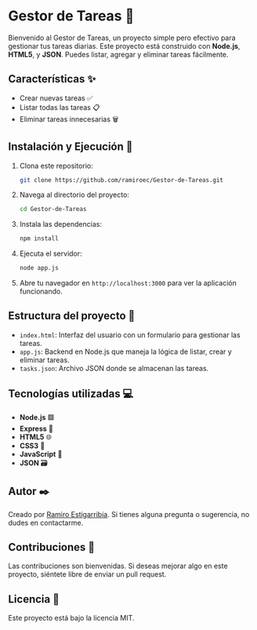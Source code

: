 
# Gestor de Tareas 📝

Bienvenido al Gestor de Tareas, un proyecto simple pero efectivo para gestionar tus tareas diarias. Este proyecto está construido con **Node.js**, **HTML5**, y **JSON**. Puedes listar, agregar y eliminar tareas fácilmente. 

## Características ✨
- Crear nuevas tareas ✅
- Listar todas las tareas 📋
- Eliminar tareas innecesarias 🗑️

## Instalación y Ejecución 🚀

1. Clona este repositorio:
   ```bash
   git clone https://github.com/ramiroec/Gestor-de-Tareas.git
   ```
2. Navega al directorio del proyecto:
   ```bash
   cd Gestor-de-Tareas
   ```
3. Instala las dependencias:
   ```bash
   npm install
   ```
4. Ejecuta el servidor:
   ```bash
   node app.js
   ```

5. Abre tu navegador en `http://localhost:3000` para ver la aplicación funcionando.

## Estructura del proyecto 📂

- `index.html`: Interfaz del usuario con un formulario para gestionar las tareas.
- `app.js`: Backend en Node.js que maneja la lógica de listar, crear y eliminar tareas.
- `tasks.json`: Archivo JSON donde se almacenan las tareas.

## Tecnologías utilizadas 💻

- **Node.js** 🟩
- **Express** 🚀
- **HTML5** 🌐
- **CSS3** 🎨
- **JavaScript** 📜
- **JSON** 🗃️

## Autor ✒️

Creado por [Ramiro Estigarribia](https://github.com/ramiroec). Si tienes alguna pregunta o sugerencia, no dudes en contactarme.

## Contribuciones 🤝

Las contribuciones son bienvenidas. Si deseas mejorar algo en este proyecto, siéntete libre de enviar un pull request.

## Licencia 📄

Este proyecto está bajo la licencia MIT.
